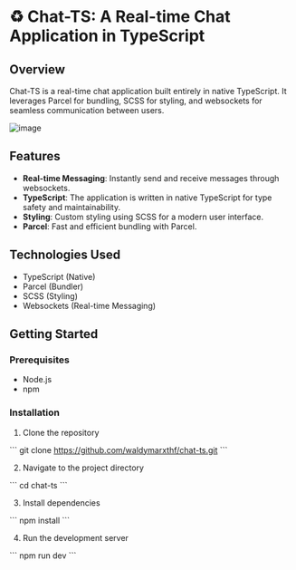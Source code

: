 # ♻️ Chat-TS: A Real-time Chat Application in TypeScript

## Overview

Chat-TS is a real-time chat application built entirely in native TypeScript. It leverages Parcel for bundling, SCSS for styling, and websockets for seamless communication between users.

![image](https://github.com/waldymarxthf/chat-ts/assets/56730796/71b15453-7532-4a75-a3c7-4ab699aab932)


## Features

- **Real-time Messaging**: Instantly send and receive messages through websockets.
- **TypeScript**: The application is written in native TypeScript for type safety and maintainability.
- **Styling**: Custom styling using SCSS for a modern user interface.
- **Parcel**: Fast and efficient bundling with Parcel.

## Technologies Used

- TypeScript (Native)
- Parcel (Bundler)
- SCSS (Styling)
- Websockets (Real-time Messaging)

## Getting Started

### Prerequisites

- Node.js
- npm

### Installation

1. Clone the repository

\`\`\`
git clone https://github.com/waldymarxthf/chat-ts.git
\`\`\`

2. Navigate to the project directory

\`\`\`
cd chat-ts
\`\`\`

3. Install dependencies

\`\`\`
npm install
\`\`\`

4. Run the development server

\`\`\`
npm run dev
\`\`\`
